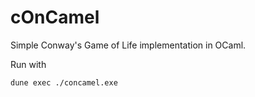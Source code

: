# cOnCamel

Simple Conway's Game of Life implementation in OCaml.

Run with

```shell
dune exec ./concamel.exe
```
